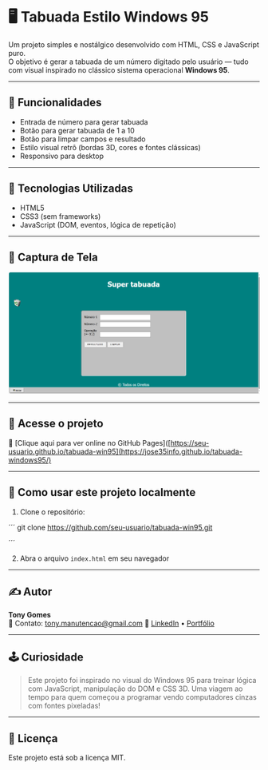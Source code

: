 # 🖥️ Tabuada Estilo Windows 95

Um projeto simples e nostálgico desenvolvido com HTML, CSS e JavaScript puro.  
O objetivo é gerar a tabuada de um número digitado pelo usuário — tudo com visual inspirado no clássico sistema operacional **Windows 95**.  

---

## 🎯 Funcionalidades

- Entrada de número para gerar tabuada
- Botão para gerar tabuada de 1 a 10
- Botão para limpar campos e resultado
- Estilo visual retrô (bordas 3D, cores e fontes clássicas)
- Responsivo para desktop

---

## 🧪 Tecnologias Utilizadas

- HTML5
- CSS3 (sem frameworks)
- JavaScript (DOM, eventos, lógica de repetição)

---

## 📸 Captura de Tela

![screenshot](./img.png) 

---

## 🚀 Acesse o projeto

🔗 [Clique aqui para ver online no GitHub Pages]([https://seu-usuario.github.io/tabuada-win95](https://jose35info.github.io/tabuada-windows95/)  


---

## 📁 Como usar este projeto localmente

1. Clone o repositório:
   
´´´
git clone https://github.com/seu-usuario/tabuada-win95.git

´´´

2. Abra o arquivo `index.html` em seu navegador

---

## ✍️ Autor

**Tony Gomes**  
📧 Contato: tony.manutencao@gmail.com
🔗 [LinkedIn](https://www.linkedin.com/in/seu-perfil) • [Portfólio](https://jose35info.github.io/Meu-Portfolio/)

---

## 🕹️ Curiosidade

> Este projeto foi inspirado no visual do Windows 95 para treinar lógica com JavaScript, manipulação do DOM e CSS 3D. Uma viagem ao tempo para quem começou a programar vendo computadores cinzas com fontes pixeladas!

---

## 📜 Licença

Este projeto está sob a licença MIT.

